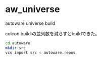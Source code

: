 # aw_universe
autoware universe build

colcon build の並列数を減らすとbuildできた。

```bash
cd autoware
mkdir src
vcs import src < autoware.repos

```